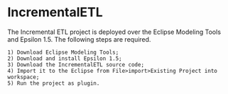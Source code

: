 # IncrementalETL

The Incremental ETL project is deployed over the Eclipse Modeling Tools and Epsilon 1.5. The following steps are required.

    1) Download Eclipse Modeling Tools;
    2) Download and install Epsilon 1.5;
    3) Download the IncrementalETL source code;
    4) Import it to the Eclipse from File>import>Existing Project into workspace;
    5) Run the project as plugin.
